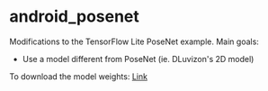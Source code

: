 # android_posenet
Modifications to the TensorFlow Lite PoseNet example. Main goals:

- Use a model different from PoseNet (ie. DLuvizon's 2D model)

To download the model weights: [Link](https://drive.google.com/drive/folders/1yMA1972YNS2zXgyzCa2vWvWv7gRceVTU?usp=sharing)

